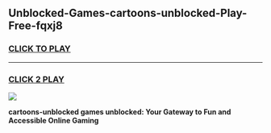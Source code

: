 
## Unblocked-Games-cartoons-unblocked-Play-Free-fqxj8
<h3>
<a href="https://premium76.site?title=cartoons-unblocked&ref=23A">CLICK TO PLAY</a></h3>
<hr>

<h3>
<a href="https://premium76.site?title=cartoons-unblocked&ref=23A">CLICK 2 PLAY</a>
  
</h3>

<a href="https://premium76.site?title=cartoons-unblocked&ref=23A"><img src="https://clearcache.store/games.png"></a>


**cartoons-unblocked games unblocked: Your Gateway to Fun and Accessible Online Gaming**
